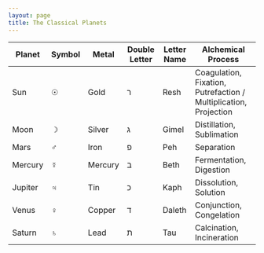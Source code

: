 ```yaml
---
layout: page
title: The Classical Planets
---
```


| Planet  | Symbol  | Metal   | Double Letter | Letter Name | Alchemical Process                       |
| ------- | ------- | ------- | ------------- | ----------- | ---------------------------------------- |
| Sun     | &#9737; | Gold    | &#1512;       | Resh        | Coagulation, Fixation, Putrefaction / Multiplication, Projection |
| Moon    | &#9789; | Silver  | &#1490;       | Gimel       | Distillation, Sublimation                |
| Mars    | &#9794; | Iron    | &#1508;       | Peh         | Separation                               |
| Mercury | &#9791; | Mercury | &#1489;       | Beth        | Fermentation, Digestion                  |
| Jupiter | &#9795; | Tin     | &#1499;       | Kaph        | Dissolution, Solution                    |
| Venus   | &#9792; | Copper  | &#1491;       | Daleth      | Conjunction, Congelation                 |
| Saturn  | &#9796; | Lead    | &#1514;       | Tau         | Calcination, Incineration                |
